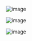 ![image](https://github.com/user-attachments/assets/751f065c-3778-4105-bf90-eba582e104cb)

![image](https://github.com/user-attachments/assets/210a4f1d-cc27-4c79-bc6a-90fc53e81f1f)

![image](https://github.com/user-attachments/assets/a46d453d-d809-4cdd-a9d8-2d6d756ee5a6)
